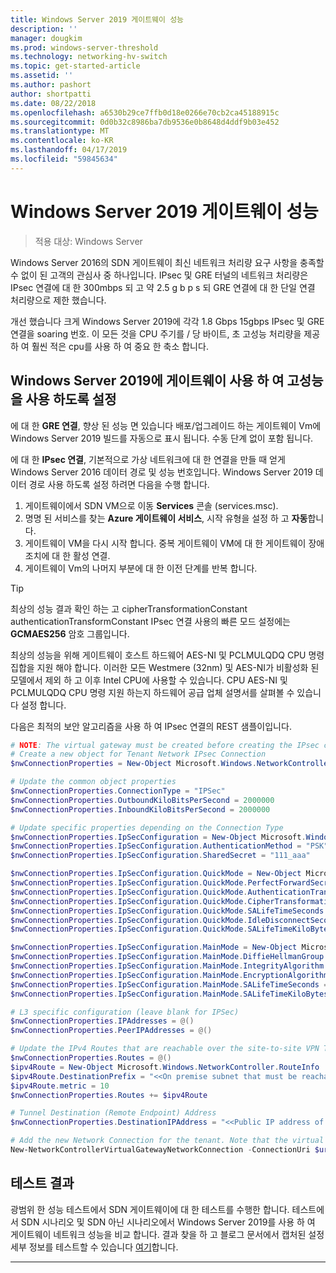 ```yaml
---
title: Windows Server 2019 게이트웨이 성능
description: ''
manager: dougkim
ms.prod: windows-server-threshold
ms.technology: networking-hv-switch
ms.topic: get-started-article
ms.assetid: ''
ms.author: pashort
author: shortpatti
ms.date: 08/22/2018
ms.openlocfilehash: a6530b29ce7ffb0d18e0266e70cb2ca45188915c
ms.sourcegitcommit: 0d0b32c8986ba7db9536e0b8648d4ddf9b03e452
ms.translationtype: MT
ms.contentlocale: ko-KR
ms.lasthandoff: 04/17/2019
ms.locfileid: "59845634"
---
```

# <a name="windows-server-2019-gateway-performance"></a>Windows Server 2019 게이트웨이 성능

>적용 대상: Windows Server


Windows Server 2016의 SDN 게이트웨이 최신 네트워크 처리량 요구 사항을 충족할 수 없이 된 고객의 관심사 중 하나입니다. IPsec 및 GRE 터널의 네트워크 처리량은 IPsec 연결에 대 한 300mbps 되 고 약 2.5 g b p s 되 GRE 연결에 대 한 단일 연결 처리량으로 제한 했습니다.

개선 했습니다 크게 Windows Server 2019에 각각 1.8 Gbps 15gbps IPsec 및 GRE 연결을 soaring 번호. 이 모든 것을 CPU 주기를 / 당 바이트, 초 고성능 처리량을 제공 하 여 훨씬 적은 cpu를 사용 하 여 중요 한 축소 합니다.

## <a name="enable-high-performance-with-gateways-in-windows-server-2019"></a>Windows Server 2019에 게이트웨이 사용 하 여 고성능을 사용 하도록 설정

에 대 한 **GRE 연결**, 향상 된 성능 면 있습니다 배포/업그레이드 하는 게이트웨이 Vm에 Windows Server 2019 빌드를 자동으로 표시 됩니다. 수동 단계 없이 포함 됩니다.

에 대 한 **IPsec 연결**, 기본적으로 가상 네트워크에 대 한 연결을 만들 때 얻게 Windows Server 2016 데이터 경로 및 성능 번호입니다. Windows Server 2019 데이터 경로 사용 하도록 설정 하려면 다음을 수행 합니다.

   1. 게이트웨이에서 SDN VM으로 이동 **Services** 콘솔 (services.msc).
   2. 명명 된 서비스를 찾는 **Azure 게이트웨이 서비스**, 시작 유형을 설정 하 고 **자동**합니다.
   3. 게이트웨이 VM을 다시 시작 합니다.
      중복 게이트웨이 VM에 대 한 게이트웨이 장애 조치에 대 한 활성 연결.
   4. 게이트웨이 Vm의 나머지 부분에 대 한 이전 단계를 반복 합니다.

>[!TIP]
>최상의 성능 결과 확인 하는 고 cipherTransformationConstant authenticationTransformConstant IPsec 연결 사용의 빠른 모드 설정에는 **GCMAES256** 암호 그룹입니다.
>
>최상의 성능을 위해 게이트웨이 호스트 하드웨어 AES-NI 및 PCLMULQDQ CPU 명령 집합을 지원 해야 합니다. 이러한 모든 Westmere (32nm) 및 AES-NI가 비활성화 된 모델에서 제외 하 고 이후 Intel CPU에 사용할 수 있습니다. CPU AES-NI 및 PCLMULQDQ CPU 명령 지원 하는지 하드웨어 공급 업체 설명서를 살펴볼 수 있습니다 설정 합니다.

다음은 최적의 보안 알고리즘을 사용 하 여 IPsec 연결의 REST 샘플이입니다.

```PowerShell
# NOTE: The virtual gateway must be created before creating the IPsec connection. More details here.
# Create a new object for Tenant Network IPsec Connection  
$nwConnectionProperties = New-Object Microsoft.Windows.NetworkController.NetworkConnectionProperties   

# Update the common object properties  
$nwConnectionProperties.ConnectionType = "IPSec"   
$nwConnectionProperties.OutboundKiloBitsPerSecond = 2000000   
$nwConnectionProperties.InboundKiloBitsPerSecond = 2000000  

# Update specific properties depending on the Connection Type  
$nwConnectionProperties.IpSecConfiguration = New-Object Microsoft.Windows.NetworkController.IpSecConfiguration   
$nwConnectionProperties.IpSecConfiguration.AuthenticationMethod = "PSK"   
$nwConnectionProperties.IpSecConfiguration.SharedSecret = "111_aaa"   

$nwConnectionProperties.IpSecConfiguration.QuickMode = New-Object Microsoft.Windows.NetworkController.QuickMode   
$nwConnectionProperties.IpSecConfiguration.QuickMode.PerfectForwardSecrecy = "PFS2048"   
$nwConnectionProperties.IpSecConfiguration.QuickMode.AuthenticationTransformationConstant = "GCMAES256"   
$nwConnectionProperties.IpSecConfiguration.QuickMode.CipherTransformationConstant = "GCMAES256"   
$nwConnectionProperties.IpSecConfiguration.QuickMode.SALifeTimeSeconds = 3600   
$nwConnectionProperties.IpSecConfiguration.QuickMode.IdleDisconnectSeconds = 500   
$nwConnectionProperties.IpSecConfiguration.QuickMode.SALifeTimeKiloBytes = 2000   

$nwConnectionProperties.IpSecConfiguration.MainMode = New-Object Microsoft.Windows.NetworkController.MainMode   
$nwConnectionProperties.IpSecConfiguration.MainMode.DiffieHellmanGroup = "Group2"   
$nwConnectionProperties.IpSecConfiguration.MainMode.IntegrityAlgorithm = "SHA256"   
$nwConnectionProperties.IpSecConfiguration.MainMode.EncryptionAlgorithm = "AES256"   
$nwConnectionProperties.IpSecConfiguration.MainMode.SALifeTimeSeconds = 28800
$nwConnectionProperties.IpSecConfiguration.MainMode.SALifeTimeKiloBytes = 2000   

# L3 specific configuration (leave blank for IPSec)  
$nwConnectionProperties.IPAddresses = @()   
$nwConnectionProperties.PeerIPAddresses = @()   

# Update the IPv4 Routes that are reachable over the site-to-site VPN Tunnel  
$nwConnectionProperties.Routes = @()   
$ipv4Route = New-Object Microsoft.Windows.NetworkController.RouteInfo   
$ipv4Route.DestinationPrefix = "<<On premise subnet that must be reachable over the VPN tunnel. Ex: 10.0.0.0/24>>"   
$ipv4Route.metric = 10   
$nwConnectionProperties.Routes += $ipv4Route   

# Tunnel Destination (Remote Endpoint) Address  
$nwConnectionProperties.DestinationIPAddress = "<<Public IP address of the On-Premise VPN gateway. Ex: 192.168.3.4>>"   

# Add the new Network Connection for the tenant. Note that the virtual gateway must be created before creating the IPsec connection. $uri is the REST URI of your deployment and must be in the form of “https://<REST URI>”  
New-NetworkControllerVirtualGatewayNetworkConnection -ConnectionUri $uri -VirtualGatewayId $virtualGW.ResourceId -ResourceId "Contoso_IPSecGW" -Properties $nwConnectionProperties -Force
```

## <a name="testing-results"></a>테스트 결과

광범위 한 성능 테스트에서 SDN 게이트웨이에 대 한 테스트를 수행한 합니다. 테스트에서 SDN 시나리오 및 SDN 아닌 시나리오에서 Windows Server 2019를 사용 하 여 게이트웨이 네트워크 성능을 비교 합니다. 결과 찾을 하 고 블로그 문서에서 캡처된 설정 세부 정보를 테스트할 수 있습니다 [여기](https://blogs.technet.microsoft.com/networking/2018/08/15/high-performance-gateways/)합니다.

---